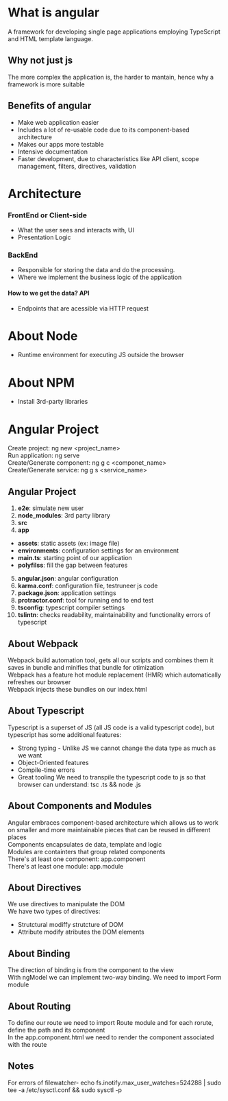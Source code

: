 # What is angular

A framework for developing single page applications employing TypeScript and HTML template language.

## Why not just js

The more complex the application is, the harder to mantain, hence why a framework is more suitable

## Benefits of angular

- Make web application easier
- Includes a lot of re-usable code due to its component-based architecture
- Makes our apps more testable
- Intensive documentation
- Faster development, due to characteristics like API client, scope management, filters, directives, validation

# Architecture

### FrontEnd or Client-side

- What the user sees and interacts with, UI
- Presentation Logic

### BackEnd

- Responsible for storing the data and do the processing.
- Where we implement the business logic of the application

#### How to we get the data? API

- Endpoints that are acessible via HTTP request

# About Node

- Runtime environment for executing JS outside the browser

# About NPM

- Install 3rd-party libraries

# Angular Project

Create project: ng new <project_name>  
Run application: ng serve  
Create/Generate component: ng g c <componet_name>  
Create/Generate service: ng g s <service_name>

## Angular Project

1. **e2e**: simulate new user
2. **node_modules**: 3rd party library
3. **src**
4. **app**

- **assets**: static assets (ex: image file)
- **environments**: configuration settings for an environment
- **main.ts**: starting point of our application
- **polyfilss**: fill the gap between features

5. **angular.json**: angular configuration
6. **karma.conf**: configuration file, testruneer js code
7. **package.json**: application settings
8. **protractor.conf**: tool for running end to end test
9. **tsconfig**: typescript compiler settings
10. **tslintn**: checks readability, maintainability and functionality errors of typescript

## About Webpack

Webpack build automation tool, gets all our scripts and combines them it saves in bundle and minifies that bundle for otimization  
Webpack has a feature hot module replacement (HMR) which automatically refreshes our browser  
Webpack injects these bundles on our index.html

## About Typescript

Typescript is a superset of JS (all JS code is a valid typescript code), but typescript has some additional features:

- Strong typing - Unlike JS we cannot change the data type as much as we want
- Object-Oriented features
- Compile-time errors
- Great tooling
  We need to transpile the typescript code to js so that browser can understand: tsc <filename>.ts && node <filename>.js

## About Components and Modules

Angular embraces component-based architecture which allows us to work on smaller and more maintainable pieces that can be reused in different places  
Components encapsulates de data, template and logic  
Modules are containters that group related components  
There's at least one component: app.component  
There's at least one module: app.module

## About Directives

We use directives to manipulate the DOM  
We have two types of directives:

- Strutctural modiffy strutcture of DOM
- Attribute modify atributes the DOM elements

## About Binding

The direction of binding is from the component to the view  
With ngModel we can implement two-way binding. We need to import Form module

## About Routing

To define our route we need to import Route module and for each rorute, define the path and its component  
In the app.component.html we need <router-outlet> to render the component associated with the route

## Notes

For errors of filewatcher- echo fs.inotify.max_user_watches=524288 | sudo tee -a /etc/sysctl.conf && sudo sysctl -p
